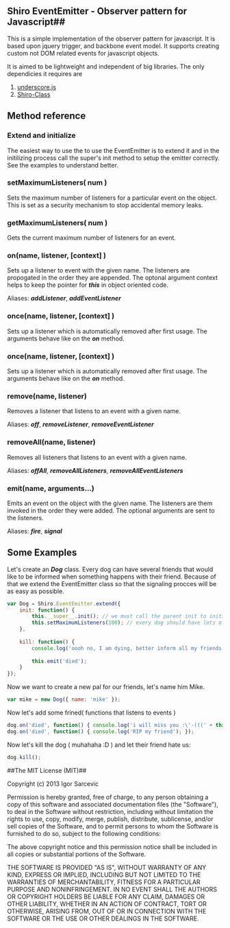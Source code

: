 ## Shiro EventEmitter - Observer pattern for Javascript##

This is a simple implementation of the observer pattern for javascript. It is based upon jquery trigger, and backbone event model. It supports creating custom not DOM related events for javascript objects.

It is aimed to be lightweight and independent of big libraries. The only dependicies it requires are 

1. [underscore.js](http://underscorejs.org/)
2. [Shiro-Class](https://github.com/shiroyasha/shiro-class)

## Method reference ##

### Extend and initialize ###
The easiest way to use the to use the EventEmitter is to extend it and in the initilizing process call the super's init method to setup the emitter correctly. See the examples to understand better.

### setMaximumListeners( num ) ###
Sets the maximum number of listeners for a particular event on the object. This is set as a security mechanism to stop accidental memory leaks.
    
### getMaximumListeners( num ) ###
Gets the current maximum number of listeners for an event.

### on(name, listener, [context] ) ###
Sets up a listener to event with the given name. The listeners are propogated in the order they are appended. The optonal argument context helps to keep the pointer for ***this*** in object oriented code.

Aliases: ***addListener***, ***addEventListener***

### once(name, listener, [context] ) ###
Sets up a listener which is automatically removed after first usage. The arguments behave like on the ***on*** method.

### once(name, listener, [context] ) ###
Sets up a listener which is automatically removed after first usage. The arguments behave like on the ***on*** method.

### remove(name, listener) ###
Removes a listener that listens to an event with a given name.

Aliases: ***off***, ***removeListener***, ***removeEventListener***

### removeAll(name, listener) ###
Removes all listeners that listens to an event with a given name.

Aliases: ***offAll***, ***removeAllListeners***, ***removeAllEventListeners***

### emit(name, arguments...) ###
Emits an event on the object with the given name. The listeners are them invoked in the order they were added. The optional arguments are sent to the listeners.

Aliases: ***fire***, ***signal***

## Some Examples ##

Let's create an ***Dog*** class. Every dog can have several friends that would like to be informed when something happens with their friend. Because of that we extend the EventEmitter class so that the signaling procces will be as easy as possible.

```javascript
var Dog = Shiro.EventEmitter.extend({
    init: function() {
        this.__super__.init(); // we must call the parent init to initialize the event emitter
        this.setMaximumListeners(100); // every dog should have lots of friends
    },
    
    kill: function() {
        console.log('oooh no, I am dying, better inform all my friends');
        
        this.emit('died');
    }
});
```

Now we want to create a new pal for our friends, let's name him Mike.
```javascript
var mike = new Dog({ name: 'mike' });
```

Now let's add some frined( functions that listens to events )
```javascript
dog.on('died', function() { console.log('i will miss you :\'-(((' + this.name ); }, dog );
dog.on('died', function() { console.log('RIP my friend'); });
```

Now let's kill the dog ( muhahaha :D ) and let their friend hate us:
```javascript
dog.kill();
```

##The MIT License (MIT)##

Copyright (c) 2013 Igor Sarcevic

Permission is hereby granted, free of charge, to any person obtaining a copy
of this software and associated documentation files (the "Software"), to deal
in the Software without restriction, including without limitation the rights
to use, copy, modify, merge, publish, distribute, sublicense, and/or sell
copies of the Software, and to permit persons to whom the Software is
furnished to do so, subject to the following conditions:

The above copyright notice and this permission notice shall be included in
all copies or substantial portions of the Software.

THE SOFTWARE IS PROVIDED "AS IS", WITHOUT WARRANTY OF ANY KIND, EXPRESS OR
IMPLIED, INCLUDING BUT NOT LIMITED TO THE WARRANTIES OF MERCHANTABILITY,
FITNESS FOR A PARTICULAR PURPOSE AND NONINFRINGEMENT. IN NO EVENT SHALL THE
AUTHORS OR COPYRIGHT HOLDERS BE LIABLE FOR ANY CLAIM, DAMAGES OR OTHER
LIABILITY, WHETHER IN AN ACTION OF CONTRACT, TORT OR OTHERWISE, ARISING FROM,
OUT OF OR IN CONNECTION WITH THE SOFTWARE OR THE USE OR OTHER DEALINGS IN
THE SOFTWARE.
